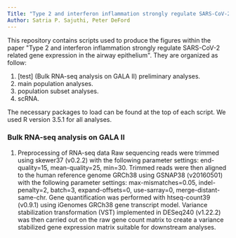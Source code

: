 ```yaml
---
Title: "Type 2 and interferon inflammation strongly regulate SARS-CoV-2 related gene expression in the airway epithelium"
Author: Satria P. Sajuthi, Peter DeFord
---
```


This repository contains scripts used to produce the figures within the paper "Type 2 and interferon inflammation strongly regulate SARS-CoV-2 related gene expression in the airway epithelium". They are organized as follow:
1. [test] (Bulk RNA-seq analysis on GALA II) preliminary analyses.
2. main population analyses.
3. population subset analyses. 
4. scRNA.

The necessary packages to load can be found at the top of each script. We used R version 3.5.1 for all analyses. 

### Bulk RNA-seq analysis on GALA II
1. Preprocessing of RNA-seq data
Raw sequencing reads were trimmed using skewer37 (v0.2.2) with the following parameter settings: end-quality=15, mean-quality=25, min=30. Trimmed reads were then aligned to the human reference genome GRCh38 using GSNAP38 (v20160501) with the following parameter settings: max-mismatches=0.05, indel-penalty=2, batch=3, expand-offsets=0, use-sarray=0, merge-distant-same-chr. Gene quantification was performed with htseq-count39 (v0.9.1) using iGenomes GRCh38 gene transcript model. Variance stabilization transformation (VST) implemented in DESeq240 (v1.22.2) was then carried out on the raw gene count matrix to create a variance stabilized gene expression matrix suitable for downstream analyses. 
